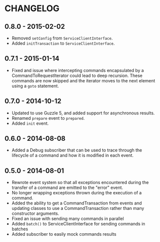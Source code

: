 # CHANGELOG

## 0.8.0 - 2015-02-02

* Removed `setConfig` from `ServiceClientInterface`.
* Added `initTransaction` to `ServiceClientInterface`.

## 0.7.1 - 2015-01-14

* Fixed and issue where intercepting commands encapsulated by a
  CommandToRequestIterator could lead to deep recursion. These commands are
  now skipped and the iterator moves to the next element using a `goto`
  statement.

## 0.7.0 - 2014-10-12

* Updated to use Guzzle 5, and added support for asynchronous results.
* Renamed `prepare` event to `prepared`.
* Added `init` event.

## 0.6.0 - 2014-08-08

* Added a Debug subscriber that can be used to trace through the lifecycle of
  a command and how it is modified in each event.

## 0.5.0 - 2014-08-01

* Rewrote event system so that all exceptions encountered during the transfer
  of a command are emitted to the "error" event.
* No longer wrapping exceptions thrown during the execution of a command.
* Added the ability to get a CommandTransaction from events and updating
  classes to use a CommandTransaction rather than many constructor arguments.
* Fixed an issue with sending many commands in parallel
* Added `batch()` to ServiceClientInterface for sending commands in batches
* Added subscriber to easily mock commands results
